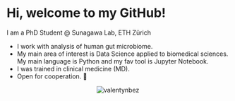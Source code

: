 # Hi, welcome to my GitHub!
I am a PhD Student @ Sunagawa Lab, ETH Zürich

- I work with analysis of human gut microbiome. 
- My main area of interest is Data Science applied to biomedical sciences. My main language is Python and my fav tool is Jupyter Notebook.
- I was trained in clinical medicine (MD).
- Open for cooperation. 🤝
<p align="center"><img align="center" src="https://github-readme-stats.vercel.app/api/top-langs/?username=valentynbez&theme=nightowl" alt="valentynbez" /></p>
